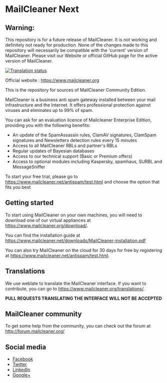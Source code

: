 # MailCleaner Next

## Warning:

This repository is for a future release of MailCleaner. It is not working and definitely not ready for production. None of the changes made to this repository will necessarily be compatible with the 'current' version of MailCleaner. Please visit our Website or official GitHub page for the active version of MailCleaner.

<a href="https://hosted.weblate.org/engage/mailcleaner/?utm_source=widget">
<img src="https://hosted.weblate.org/widgets/mailcleaner/-/svg-badge.svg" alt="Translation status" />
</a>

Official website : https://www.mailcleaner.org

This is the repository for sources of MailCleaner Community Edition.

MailCleaner is a business anti spam gateway installed between your mail 
infrastructure and the Internet. It offers professional protection against 
viruses and eliminates up to 99% of spam.

You can ask for an evaluation licence of Mailcleaner Enterprise Edition,
providing you with the following benefits: 

- An update of the SpamAssassin rules, ClamAV signatures, ClamSpam signatures and Newsletters detection rules every 15 minutes
- Access to all MailCleaner RBLs and partner's RBLs 
- Regular updates of Bayesian databases
- Access to our technical support (Basic or Premium offers) 
- Access to optional modules including Kaspersky, spamhaus, SURBL and MessageSniffer

To start your free trial, please go to https://www.mailcleaner.net/antispam/test.html and choose the option that fits you best

## Getting started

To start using MailCleaner on your own machines, you will need to download one of our virtual appliances 
at https://www.mailcleaner.org/download/.

You can find the installation guide at https://www.mailcleaner.net/downloads/MailCleaner-installation.pdf

You can also try MailCleaner on the cloud for 30 days for free by registering at https://www.mailcleaner.net/antispam/test.html.

## Translations 

We use weblate to translate the MailCleaner interface. If you want to contribute, 
you can go to https://www.mailcleaner.org/translations/. 

**PULL REQUESTS TRANSLATING THE INTERFACE WILL NOT BE ACCEPTED**

## MailCleaner community

To get some help from the community, you can check out the forum at
http://forum.mailcleaner.org/

## Social media 

- [Facebook](https://www.facebook.com/mailcleaner)
- [Twitter](https://twitter.com/mailcleaner)
- [LinkedIn](https://www.linkedin.com/company/mailcleaner/)
- [Google+](https://plus.google.com/115459290639872536123)
